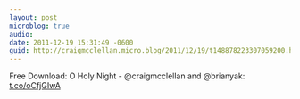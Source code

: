 ```yaml
---
layout: post
microblog: true
audio: 
date: 2011-12-19 15:31:49 -0600
guid: http://craigmcclellan.micro.blog/2011/12/19/t148878223307059200.html
---
```

Free Download: O Holy Night - @craigmcclellan and @brianyak: [t.co/oCfjGIwA](http://t.co/oCfjGIwA)
